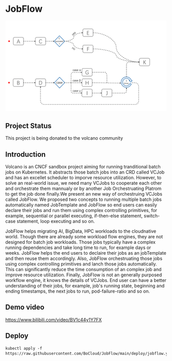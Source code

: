 # JobFlow

![jobflowAnimation](./docs/images/jobflow.gif)

## Project Status

This project is being donated to the volcano community

## Introduction

Volcano is an CNCF sandbox project aiming for running tranditional batch jobs on Kubernetes. It abstracts those batch jobs into an CRD called VCJob and has an excellet scheduler to imporve resource utilization. However, to solve an real-world issue, we need many VCJobs to cooperate each other and orchestrate them mannualy or by another Job Orchestruating Platrom to get the job done finally.We present an new way of orchestruing VCJobs called JobFlow. We proposed two concepts to running multiple batch jobs automatically named JobTemplate and JobFlow so end users can easily declare their jobs and run them using complex controlling primitives, for example, sequential or parallel executing, if-then-else statement, switch-case statement, loop executing and so on.

JobFlow helps migrating AI, BigData, HPC workloads to the cloudnative world. Though there are already some workload flow engines, they are not designed for batch job workloads. Those jobs typically have a complex running dependencies and take long time to run, for example days or weeks. JobFlow helps the end users to declaire their jobs as an jobTemplate and then reuse them accordingly. Also, JobFlow orchestruating those jobs using complex controlling primitives and lanch those jobs automatically. This can significantly reduce the time consumption of an complex job and improve resource utilization. Finally, JobFlow is not an generally purposed workflow engine, it knows the details of VCJobs. End user can have a better understanding of their jobs, for example, job's running state, beginning and ending timestamps, the next jobs to run, pod-failure-ratio and so on.

## Demo video

https://www.bilibili.com/video/BV1c44y1Y7FX

## Deploy
```
kubectl apply -f https://raw.githubusercontent.com/BoCloud/JobFlow/main/deploy/jobflow.yaml
```
